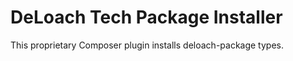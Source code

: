 DeLoach Tech Package Installer
==============================

This proprietary Composer plugin installs deloach-package types.
